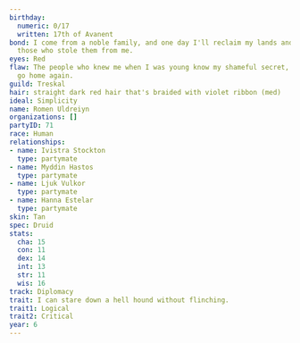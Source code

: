 ```yaml
---
birthday:
  numeric: 0/17
  written: 17th of Avanent
bond: I come from a noble family, and one day I'll reclaim my lands and title from
  those who stole them from me.
eyes: Red
flaw: The people who knew me when I was young know my shameful secret, so I can never
  go home again.
guild: Treskal
hair: straight dark red hair that's braided with violet ribbon (med)
ideal: Simplicity
name: Romen Uldreiyn
organizations: []
partyID: 71
race: Human
relationships:
- name: Ivistra Stockton
  type: partymate
- name: Myddin Hastos
  type: partymate
- name: Ljuk Vulkor
  type: partymate
- name: Hanna Estelar
  type: partymate
skin: Tan
spec: Druid
stats:
  cha: 15
  con: 11
  dex: 14
  int: 13
  str: 11
  wis: 16
track: Diplomacy
trait: I can stare down a hell hound without flinching.
trait1: Logical
trait2: Critical
year: 6
---
```

